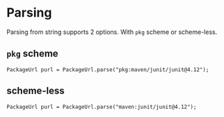 <!--

    Copyright (c) 2018-present Sonatype, Inc. All rights reserved.

    This program is licensed to you under the Apache License Version 2.0,
    and you may not use this file except in compliance with the Apache License Version 2.0.
    You may obtain a copy of the Apache License Version 2.0 at http://www.apache.org/licenses/LICENSE-2.0.

    Unless required by applicable law or agreed to in writing,
    software distributed under the Apache License Version 2.0 is distributed on an
    "AS IS" BASIS, WITHOUT WARRANTIES OR CONDITIONS OF ANY KIND, either express or implied.
    See the Apache License Version 2.0 for the specific language governing permissions and limitations there under.

-->
# Parsing

Parsing from string supports 2 options.  With `pkg` scheme or scheme-less.

## `pkg` scheme

    PackageUrl purl = PackageUrl.parse("pkg:maven/junit/junit@4.12");

## scheme-less

    PackageUrl purl = PackageUrl.parse("maven:junit/junit@4.12");
